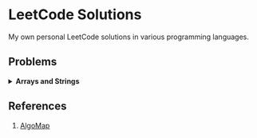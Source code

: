 # LeetCode Solutions
My own personal LeetCode solutions in various programming languages.

## Problems
<details>
<summary><b>Arrays and Strings</b></summary>

### Easy
- [✖] [121. Best Time to Buy and Sell Stock](https://leetcode.com/problems/best-time-to-buy-and-sell-stock/)
- [✖] [205. Is Subsequence](https://leetcode.com/problems/is-subsequence/)
- [✖] [14. Longest Common Prefix](https://leetcode.com/problems/longest-common-prefix/)
- [✖] [1768. Merge Strings Alternately](https://leetcode.com/problems/merge-strings-alternately/)
- [✖] [13. Roman to Integer](https://leetcode.com/problems/roman-to-integer/)
- [✖] [228. Summary Ranges](https://leetcode.com/problems/summary-ranges/)
- [✖] [2239. Find Closest Number to Zero](https://leetcode.com/problems/find-closest-number-to-zero/)

### Medium
- [✖] [56. Merge Intervals](https://leetcode.com/problems/merge-intervals/)
- [✖] [54. Spiral Matrix](https://leetcode.com/problems/spiral-matrix/)
- [✖] [48. Rotate Image](https://leetcode.com/problems/rotate-image/)
- [✖] [238. Product of Array Except Self](https://leetcode.com/problems/product-of-array-except-self/)

### Hard (To be added)
- *No problems listed yet.*

</details>

## References
1. [AlgoMap](https://algomap.io/)
